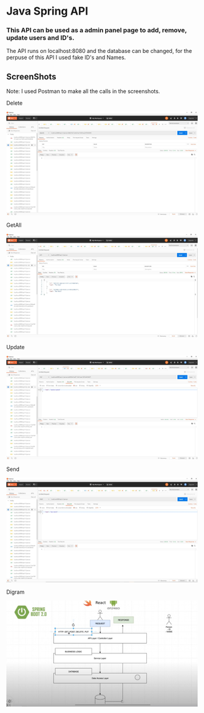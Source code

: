 # Java Spring API
### This API can be used as a admin panel page to add, remove, update users and ID's.
The API runs on localhost:8080 and the database can be changed, for the perpuse
of this API I used fake ID's and Names.

## ScreenShots
Note: I used Postman to make all the calls in the screenshots.  

Delete

![](https://github.com/Aldarraji/JavaSpringAPI/blob/master/Screenshots/Delete.JPG)

GetAll

![](https://github.com/Aldarraji/JavaSpringAPI/blob/master/Screenshots/Get%20All.JPG)

Update

![](https://github.com/Aldarraji/JavaSpringAPI/blob/master/Screenshots/Update.JPG)

Send

![](https://github.com/Aldarraji/JavaSpringAPI/blob/master/Screenshots/send.JPG)

Digram

![](https://github.com/Aldarraji/JavaSpringAPI/blob/master/Screenshots/digram.JPG)
